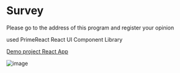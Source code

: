 # Survey
Please go to the address of this program and register your opinion

used PrimeReact  React UI Component Library 

[ِDemo project React App](https://f694gd-3000.preview.csb.app/)

![image](https://user-images.githubusercontent.com/77319747/190970504-a94288ed-f189-49b4-824e-1762261d5545.png)
